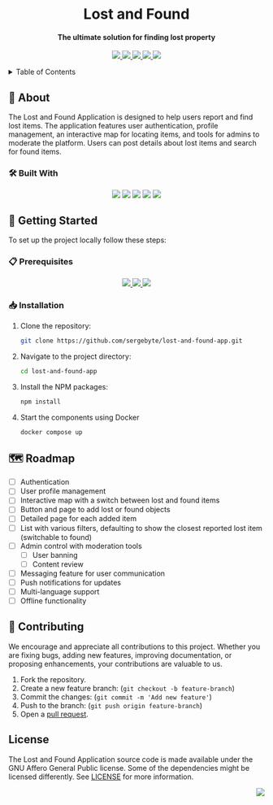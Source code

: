 <a id="readme-top"></a>

<!-- PROJECT DETAILS -->
<div align="center">

<h1>Lost and Found</h1>
<h4>The ultimate solution for finding lost property</h4>

<p>
<!-- Contributors -->
<a href="https://github.com/sergebyte/lost-and-found-app/graphs/contributors">
  <img src="https://img.shields.io/github/contributors/sergebyte/lost-and-found-app">
</a>

<!-- Commit Activity per Month -->
<a href="https://github.com/sergebyte/lost-and-found-app/commits/main">
  <img src="https://img.shields.io/github/commit-activity/m/sergebyte/lost-and-found-app">
</a>

<!-- Latest Tag -->
<a href="https://github.com/sergebyte/lost-and-found-app/tags">
  <img src="https://img.shields.io/github/v/tag/sergebyte/lost-and-found-app">
</a>

<!-- Documentation -->
<a href="https://github.com/sergebyte/lost-and-found-app#readme">
  <img src="https://img.shields.io/badge/documentation-soon-orange">
</a>

<!-- License -->
<a href="https://github.com/sergebyte/lost-and-found-app/blob/main/LICENSE">
  <img src="https://img.shields.io/github/license/sergebyte/lost-and-found-app">
</a>

</p>
</div>

<details>
  <summary>Table of Contents</summary>

- [📝️ About](#-about)
  - [🛠️ Built With](#-built-with)
- [🚀 Getting Started](#-getting-started)
  - [📋 Prerequisites](#-prerequisites)
  - [📥 Installation](#-installation)
- [🗺️ Roadmap](#-roadmap)
- [🤝 Contributing](#-contributing)
- [📄 License](#license)

</details>

## 📝 About

The Lost and Found Application is designed to help users report and find lost items. The application features user authentication, profile management, an interactive map for locating items, and tools for admins to moderate the platform. Users can post details about lost items and search for found items.

### 🛠 Built With

<p align="center">

<!-- Expo -->
<img src="https://img.shields.io/badge/expo-000000?style=for-the-badge&logo=expo">

<!-- React Native -->
<img src="https://img.shields.io/badge/react%20native-000000?style=for-the-badge&logo=react">

<!-- NestJS -->
<img src="https://img.shields.io/badge/nestjs-000000?style=for-the-badge&logo=nestjs&logoColor=red">

<!-- Node.js -->
<img src="https://img.shields.io/badge/node.js-000000?style=for-the-badge&logo=node.js">

<!-- MongoDB -->
<img src="https://img.shields.io/badge/mongodb-000000?style=for-the-badge&logo=mongodb">

</p>

## 🚀 Getting Started

To set up the project locally follow these steps:

### 📋 Prerequisites

<p align="center">
<!-- Git -->
<a href="https://git-scm.com/">
  <img src="https://img.shields.io/badge/Git-fff?style=for-the-badge&logo=git">
</a>

<!-- Docker -->
<a href="https://www.docker.com/get-started">
  <img src="https://img.shields.io/badge/Docker-fff?style=for-the-badge&logo=docker">
</a>

<!-- Node.js -->
<a href="https://nodejs.org/en/">
  <img src="https://img.shields.io/badge/Node.js-fff?style=for-the-badge&logo=node.js">
</a>

</p>

### 📥 Installation

1. Clone the repository:

   ```sh
   git clone https://github.com/sergebyte/lost-and-found-app.git
   ```

2. Navigate to the project directory:

   ```sh
   cd lost-and-found-app
   ```

3. Install the NPM packages:

   ```sh
   npm install
   ```

4. Start the components using Docker

   ```sh
   docker compose up
   ```

<!-- USAGE EXAMPLES WILL GO BELLOW -->

## 🗺️ Roadmap

- [ ] Authentication
- [ ] User profile management
- [ ] Interactive map with a switch between lost and found items
- [ ] Button and page to add lost or found objects
- [ ] Detailed page for each added item
- [ ] List with various filters, defaulting to show the closest reported lost item (switchable to found)
- [ ] Admin control with moderation tools
  - [ ] User banning
  - [ ] Content review
- [ ] Messaging feature for user communication
- [ ] Push notifications for updates
- [ ] Multi-language support
- [ ] Offline functionality

## 🤝 Contributing

We encourage and appreciate all contributions to this project. Whether you are fixing bugs, adding new features, improving documentation, or proposing enhancements, your contributions are valuable to us.

1. Fork the repository.
2. Create a new feature branch: (`git checkout -b feature-branch`)
3. Commit the changes: (`git commit -m 'Add new feature'`)
4. Push to the branch: (`git push origin feature-branch`)
5. Open a [pull request](https://github.com/sergebyte/lost-and-found-app/pulls).

## License

The Lost and Found Application source code is made available under the GNU Affero General Public license. Some of the dependencies might be licensed differently. See [LICENSE](LICENSE) for more information.

<p align="right"><a href="#readme-top"><img src="https://img.shields.io/badge/back_to_top-gray?logo=GitHub"></a></p>
